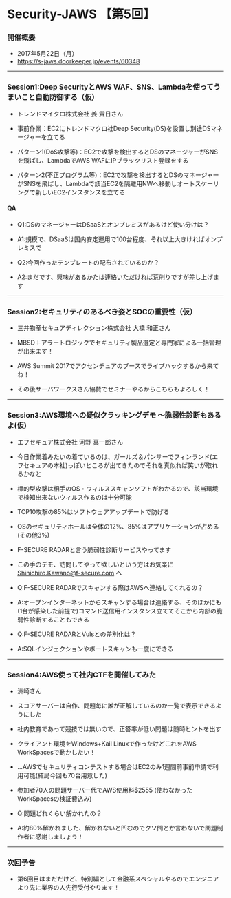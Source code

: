 # Security-JAWS 【第5回】

### 開催概要
* 2017年5月22日（月）
* https://s-jaws.doorkeeper.jp/events/60348

-----

### Session1:Deep SecurityとAWS WAF、SNS、Lambdaを使ってうまいこと自動防御する（仮）

* トレンドマイクロ株式会社 姜 貴日さん

* 事前作業：EC2にトレンドマクロ社Deep Security(DS)を設置し別途DSマネージャーを立てる
* パターン1(DoS攻撃等)：EC2で攻撃を検出するとDSのマネージャーがSNSを飛ばし、LambdaでAWS WAFにIPブラックリスト登録をする
* パターン2(不正プログラム等)：EC2で攻撃を検出するとDSのマネージャーがSNSを飛ばし、Lambdaで該当EC2を隔離用NWへ移動しオートスケーリングで新しいEC2インスタンスを立てる

#### QA

* Q1:DSのマネージャーはDSaaSとオンプレミスがあるけど使い分けは？
* A1:規模で、DSaaSは国内安定運用で100台程度、それ以上大きければオンプレミスで

* Q2:今回作ったテンプレートの配布されているのか？
* A2:まだです、興味があるかたは連絡いただければ荒削りですが差し上げます

-----

### Session2:セキュリティのあるべき姿とSOCの重要性（仮）

* 三井物産セキュアディレクション株式会社 大橋 和正さん

* MBSD＋アラートロジックでセキュリティ製品選定と専門家による一括管理が出来ます！
* AWS Summit 2017でアクセンチュアのブースでライブハックするから来てね！
* その後サーバワークスさん協賛でセミナーやるからこちらもよろしく！

-----

### Session3:AWS環境への疑似クラッキングデモ ～脆弱性診断もあるよ(仮)

* エフセキュア株式会社 河野 真一郎さん

* 今日作業着みたいの着ているのは、ガールズ＆パンサーでフィンランド(エフセキュアの本社)っぽいところが出てきたのでそれを真似れば笑いが取れるかなと
* 標的型攻撃は相手のOS・ウィルススキャンソフトがわかるので、該当環境で検知出来ないウィルス作るのは十分可能
* TOP10攻撃の85%はソフトウェアアップデートで防げる
* OSのセキュリティホールは全体の12%、85%はアプリケーションが占める(その他3%)
* F-SECURE RADARと言う脆弱性診断サービスやってます
* この手のデモ、訪問してやって欲しいという方はお気楽に Shinichiro.Kawano@f-secure.com へ

* Q:F-SECURE RADARでスキャンする際はAWSへ連絡してくれるの？
* A:オープンインターネットからスキャンする場合は連絡する、そのほかにも(1台が感染した前提で)コマンド送信用インスタンス立ててそこから内部の脆弱性診断することもできる
* Q:F-SECURE RADARとVulsとの差別化は？
* A:SQLインジェクションやポートスキャンも一度にできる

-----

### Session4:AWS使って社内CTFを開催してみた

* 洲崎さん
* スコアサーバーは自作、問題毎に誰が正解しているのか一覧で表示できるようにした
* 社内教育であって競技では無いので、正答率が低い問題は随時ヒントを出す
* クライアント環境をWindows+Kail Linuxで作ったけどこれをAWS WorkSpacesで動かしたい！
* …AWSでセキュリティコンテストする場合はEC2のみ1週間前事前申請で利用可能(結局今回も70台用意した)
* 参加者70人の問題サーバー代でAWS使用料$2555 (使わなかったWorkSpacesの検証費込み)

* Q:問題どれくらい解かれたの？
* A:約80%解かれました、解かれないと凹むのでクソ問とか言わないで問題制作者に感謝しましょう！

-----

### 次回予告

* 第6回目はまだだけど、特別編として金融系スペシャルやるのでエンジニアより先に業界の人先行受付やります！
